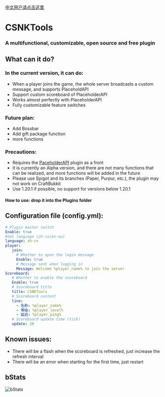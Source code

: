 [中文用户请点击这里](README.md)

# CSNKTools
### A multifunctional, customizable, open source and free plugin
## What can it do?
### In the current version, it can do:
- When a player joins the game, the whole server broadcasts a custom message, and supports PlaceholdAPI
- Support custom scoreboard of PlaceholderAPI
- Works almost perfectly with PlaceholderAPI
- Fully customizable feature switches

### Future plan:
- Add Bossbar
- Add gift package function
- more functions

### Precautions:
- Requires the [PaceholderAPI](https://www.spigotmc.org/resources/placeholderapi.6245/) plugin as a front
- It is currently an Alpha version, and there are not many functions that can be realized, and more functions will be added in the future
- Please use Spigot and its branches (Paper, Purpur, etc.), the plugin may not work on CraftBukkit
- Use 1.20.1 if possible, no support for versions below 1.20.1

#### How to use: drop it into the Plugins folder
## Configuration file (config.yml):
```yaml
# Plugin master switch
Enable: true
#Set language (zh-cn/en-eu)
language: zh-cn
player:
   join:
     # Whether to open the login message
     Enable: true
     # Message sent when logging in
     Message: Welcome %player_name% to join the server
Scoreboard:
   # Whether to enable the scoreboard
   Enable: true
   # Scoreboard title
   title: CSNKTools
   # Scoreboard content
   line:
     - 名称: %player_name%
     - 等级: %player_level%
     - 延迟: %player_ping%
   # Scoreboard update time (tick)
   update: 20
```
## Known issues:
- There will be a flash when the scoreboard is refreshed, just increase the refresh interval
- There will be an error when starting for the first time, just restart
## bStats
![bStats](https://bstats.org/signatures/bukkit/CSNKTools.svg "bStats")
